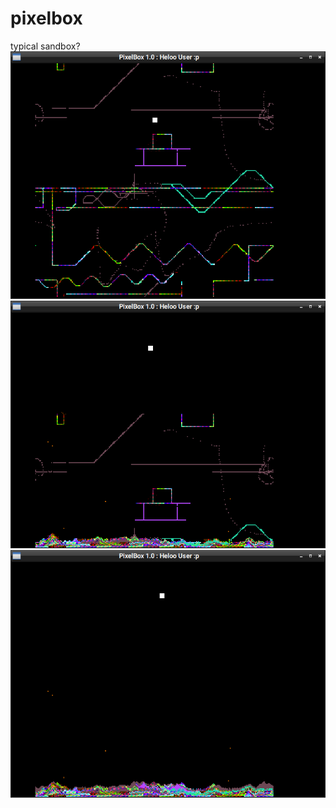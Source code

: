 # pixelbox
typical sandbox?
![draw something](res/1.png)
![press g](res/2.png)
![hell yeah :p](res/3.png)
